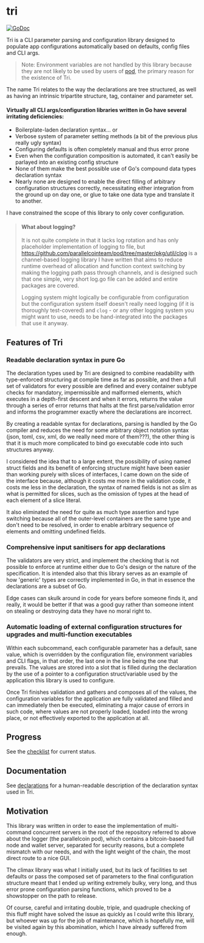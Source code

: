 # tri

[![GoDoc](https://godoc.org/github.com/parallelcointeam/tri?status.svg)](https://godoc.org/github.com/parallelcointeam/tri)


Tri is a CLI parameter parsing and configuration library designed to populate app configurations automatically based on defaults, config files and CLI args.

> Note: Environment variables are not handled by this library because they are not likely to be used by users of [pod](https://git.parallelcoin.io/pod), the primary reason for the existence of Tri.

The name Tri relates to the way the declarations are tree structured, as well as having an intrinsic tripartite structure, tag, container and parameter set.

#### Virtually all CLI args/configuration libraries written in Go have several irritating deficiencies:

- Boilerplate-laden declaration syntax... or
- Verbose system of parameter setting methods (a bit of the previous plus really ugly syntax)
- Configuring defaults is often completely manual and thus error prone
- Even when the configuration composition is automated, it can't easily be parlayed into an existing config structure
- None of them make the best possible use of Go's compound data types declaration syntax
- Nearly none are designed to enable the direct filling of arbitrary configuration structures correctly, necessitating either integration from the ground up on day one, or glue to take one data type and translate it to another.

I have constrained the scope of this library to only cover configuration.

> #### What about logging?
> 
> It is not quite complete in that it lacks log rotation and has only placeholder implementation of logging to file, but https://github.com/parallelcointeam/pod/tree/master/pkg/util/clog is a channel-based logging library I have written that aims to reduce runtime overhead of allocation and function context switching by making the logging path pass through channels, and is designed such that one simple, very short log.go file can be added and entire packages are covered.
> 
> Logging system might logically be configurable from configuration but the configuration system itself doesn't really need logging (if it is thoroughly test-covered) and `clog` - or any other logging system you might want to use, needs to be hand-integrated into the packages that use it anyway.

## Features of Tri

### Readable declaration syntax in pure Go

The declaration types used by Tri are designed to combine readability with type-enforced structuring at compile time as far as possible, and then a full set of validators for every possible are defined and every container subtype checks for mandatory, impermissible and malformed elements, which executes in a depth-first descent and when it errors, returns the value through a series of error returns that halts at the first parse/validation error and informs the programmer exactly where the declarations are incorrect.

By creating a readable syntax for declarations, parsing is handled by the Go compiler and reduces the need for some arbitrary object notation syntax (json, toml, csv, xml, do we really need more of them???), the other thing is that it is much more complicated to bind go executable code into such structures anyway.

I considered the idea that to a large extent, the possibility of using named struct fields and its benefit of enforcing structure might have been easier than working purely with slices of interfaces, I came down on the side of the interface because, although it costs me more in the validation code, it costs me less in the declaration, the syntax of named fields is not as slim as what is permitted for slices, such as the omission of types at the head of each element of a slice literal.

It also eliminated the need for quite as much type assertion and type switching because all of the outer-level containers are the same type and don't need to be resolved, in order to enable arbitrary sequence of elements and omitting undefined fields.

### Comprehensive input sanitisers for app declarations

The validators are very strict, and implement the checking that is not possible to enforce at runtime either due to Go's design or the nature of the specification. It is intended also that this library serves as an example of how 'generic' types are correctly implemented in Go, in that in essence the declarations are a subset of Go.

Edge cases can skulk around in code for years before someone finds it, and really, it would be better if that was a good guy rather than someone intent on stealing or destroying data they have no moral right to.

### Automatic loading of external configuration structures for upgrades and multi-function executables

Within each subcommand, each configurable parameter has a default, sane value, which is overridden by the configuration file, environment variables and CLI flags, in that order, the last one in the line being the one that prevails. The values are stored into a slot that is filled during the declaration by the use of a pointer to a configuration struct/variable used by the application this library is used to configure.

Once Tri finishes validation and gathers and composes all of the values, the configuration variables for the application are fully validated and filled and can immediately then be executed, eliminating a major cause of errors in such code, where values are not properly loaded, loaded into the wrong place, or not effectively exported to the application at all.

## Progress

See the [checklist](checklist.md) for current status.

## Documentation

See [declarations](declarations.md) for a human-readable description of the declaration syntax used in Tri.

## Motivation

This library was written in order to ease the implementation of multi-command concurrent servers in the root of the repository referred to above about the logger (the parallelcoin pod), which contains a bitcoin-based full node and wallet server, separated for security reasons, but a complete mismatch with our needs, and with the light weight of the chain, the most direct route to a nice GUI.

The climax library was what I initially used, but its lack of facilities to set defaults or pass the composed set of parameters to the final configuration structure meant that I ended up writing extremely bulky, very long, and thus error prone configuration parsing functions, which proved to be a showstopper on the path to release.

Of course, careful and irritating double, triple, and quadruple checking of this fluff might have solved the issue as quickly as I could write this library, but whoever was up for the job of maintenance, which is hopefully me, will be visited again by this abomination, which I have already suffered from enough.